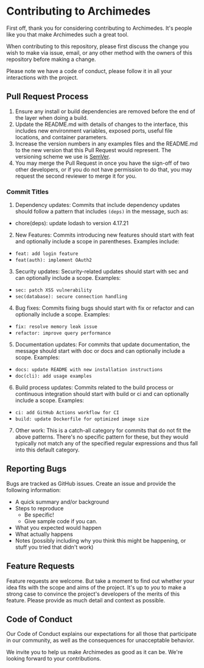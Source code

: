 # Contributing to Archimedes

First off, thank you for considering contributing to Archimedes. It's people like you that make Archimedes such a great tool.

When contributing to this repository, please first discuss the change you wish to make via issue, email, or any other method with the owners of this repository before making a change.

Please note we have a code of conduct, please follow it in all your interactions with the project.

## Pull Request Process

1. Ensure any install or build dependencies are removed before the end of the layer when doing a build.
2. Update the README.md with details of changes to the interface, this includes new environment variables, exposed ports, useful file locations, and container parameters.
3. Increase the version numbers in any examples files and the README.md to the new version that this Pull Request would represent. The versioning scheme we use is [SemVer](http://semver.org/).
4. You may merge the Pull Request in once you have the sign-off of two other developers, or if you do not have permission to do that, you may request the second reviewer to merge it for you.

### Commit Titles

1. Dependency updates: Commits that include dependency updates should follow a pattern that includes `(deps)` in the message, such as:

* chore(deps): update lodash to version 4.17.21

2. New Features: Commits introducing new features should start with feat and optionally include a scope in parentheses. Examples include:

* `feat: add login feature`
* `feat(auth): implement OAuth2`

3. Security updates: Security-related updates should start with sec and can optionally include a scope. Examples:

* `sec: patch XSS vulnerability`
* `sec(database): secure connection handling`

4. Bug fixes: Commits fixing bugs should start with fix or refactor and can optionally include a scope. Examples:

* `fix: resolve memory leak issue`
* `refactor: improve query performance`

5. Documentation updates: For commits that update documentation, the message should start with doc or docs and can optionally include a scope. Examples:

* `docs: update README with new installation instructions`
* `doc(cli): add usage examples`

6. Build process updates: Commits related to the build process or continuous integration should start with build or ci and can optionally include a scope. Examples:

* `ci: add GitHub Actions workflow for CI`
* `build: update Dockerfile for optimized image size`

7. Other work: This is a catch-all category for commits that do not fit the above patterns. There's no specific pattern for these, but they would typically not match any of the specified regular expressions and thus fall into this default category.


## Reporting Bugs

Bugs are tracked as GitHub issues. Create an issue and provide the following information:

- A quick summary and/or background
- Steps to reproduce
  - Be specific!
  - Give sample code if you can.
- What you expected would happen
- What actually happens
- Notes (possibly including why you think this might be happening, or stuff you tried that didn't work)

## Feature Requests

Feature requests are welcome. But take a moment to find out whether your idea fits with the scope and aims of the project. It's up to *you* to make a strong case to convince the project's developers of the merits of this feature. Please provide as much detail and context as possible.

## Code of Conduct

Our Code of Conduct explains our expectations for all those that participate in our community, as well as the consequences for unacceptable behavior.

We invite you to help us make Archimedes as good as it can be. We're looking forward to your contributions.